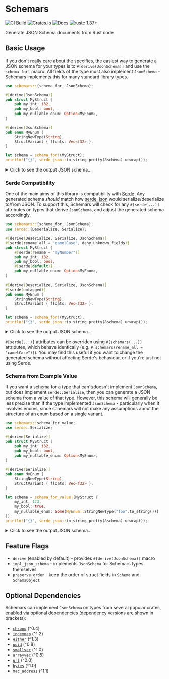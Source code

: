 # Schemars

[![CI Build](https://img.shields.io/github/workflow/status/GREsau/schemars/CI?logo=GitHub)](https://github.com/GREsau/schemars/actions)
[![Crates.io](https://img.shields.io/crates/v/schemars)](https://crates.io/crates/schemars)
[![Docs](https://docs.rs/schemars/badge.svg)](https://docs.rs/schemars)
[![rustc 1.37+](https://img.shields.io/badge/schemars-rustc_1.37+-lightgray.svg)](https://blog.rust-lang.org/2019/08/15/Rust-1.37.0.html)

Generate JSON Schema documents from Rust code

## Basic Usage

If you don't really care about the specifics, the easiest way to generate a JSON schema for your types is to `#[derive(JsonSchema)]` and use the `schema_for!` macro. All fields of the type must also implement `JsonSchema` - Schemars implements this for many standard library types.

```rust
use schemars::{schema_for, JsonSchema};

#[derive(JsonSchema)]
pub struct MyStruct {
    pub my_int: i32,
    pub my_bool: bool,
    pub my_nullable_enum: Option<MyEnum>,
}

#[derive(JsonSchema)]
pub enum MyEnum {
    StringNewType(String),
    StructVariant { floats: Vec<f32> },
}

let schema = schema_for!(MyStruct);
println!("{}", serde_json::to_string_pretty(&schema).unwrap());
```

<details>
<summary>Click to see the output JSON schema...</summary>

```json
{
  "$schema": "http://json-schema.org/draft-07/schema#",
  "title": "MyStruct",
  "type": "object",
  "required": [
    "my_bool",
    "my_int"
  ],
  "properties": {
    "my_bool": {
      "type": "boolean"
    },
    "my_int": {
      "type": "integer",
      "format": "int32"
    },
    "my_nullable_enum": {
      "anyOf": [
        {
          "$ref": "#/definitions/MyEnum"
        },
        {
          "type": "null"
        }
      ]
    }
  },
  "definitions": {
    "MyEnum": {
      "anyOf": [
        {
          "type": "object",
          "required": [
            "StringNewType"
          ],
          "properties": {
            "StringNewType": {
              "type": "string"
            }
          },
          "additionalProperties": false
        },
        {
          "type": "object",
          "required": [
            "StructVariant"
          ],
          "properties": {
            "StructVariant": {
              "type": "object",
              "required": [
                "floats"
              ],
              "properties": {
                "floats": {
                  "type": "array",
                  "items": {
                    "type": "number",
                    "format": "float"
                  }
                }
              }
            }
          },
          "additionalProperties": false
        }
      ]
    }
  }
}
```
</details>

### Serde Compatibility

One of the main aims of this library is compatibility with [Serde](https://github.com/serde-rs/serde). Any generated schema *should* match how [serde_json](https://github.com/serde-rs/json) would serialize/deserialize to/from JSON. To support this, Schemars will check for any `#[serde(...)]` attributes on types that derive `JsonSchema`, and adjust the generated schema accordingly.

```rust
use schemars::{schema_for, JsonSchema};
use serde::{Deserialize, Serialize};

#[derive(Deserialize, Serialize, JsonSchema)]
#[serde(rename_all = "camelCase", deny_unknown_fields)]
pub struct MyStruct {
    #[serde(rename = "myNumber")]
    pub my_int: i32,
    pub my_bool: bool,
    #[serde(default)]
    pub my_nullable_enum: Option<MyEnum>,
}

#[derive(Deserialize, Serialize, JsonSchema)]
#[serde(untagged)]
pub enum MyEnum {
    StringNewType(String),
    StructVariant { floats: Vec<f32> },
}

let schema = schema_for!(MyStruct);
println!("{}", serde_json::to_string_pretty(&schema).unwrap());
```

<details>
<summary>Click to see the output JSON schema...</summary>

```json
{
  "$schema": "http://json-schema.org/draft-07/schema#",
  "title": "MyStruct",
  "type": "object",
  "required": [
    "myBool",
    "myNumber"
  ],
  "properties": {
    "myBool": {
      "type": "boolean"
    },
    "myNullableEnum": {
      "default": null,
      "anyOf": [
        {
          "$ref": "#/definitions/MyEnum"
        },
        {
          "type": "null"
        }
      ]
    },
    "myNumber": {
      "type": "integer",
      "format": "int32"
    }
  },
  "additionalProperties": false,
  "definitions": {
    "MyEnum": {
      "anyOf": [
        {
          "type": "string"
        },
        {
          "type": "object",
          "required": [
            "floats"
          ],
          "properties": {
            "floats": {
              "type": "array",
              "items": {
                "type": "number",
                "format": "float"
              }
            }
          }
        }
      ]
    }
  }
}
```
</details>

`#[serde(...)]` attributes can be overriden using `#[schemars(...)]` attributes, which behave identically (e.g. `#[schemars(rename_all = "camelCase")]`). You may find this useful if you want to change the generated schema without affecting Serde's behaviour, or if you're just not using Serde.

### Schema from Example Value

If you want a schema for a type that can't/doesn't implement `JsonSchema`, but does implement `serde::Serialize`, then you can generate a JSON schema from a value of that type. However, this schema will generally be less precise than if the type implemented `JsonSchema` - particularly when it involves enums, since schemars will not make any assumptions about the structure of an enum based on a single variant.

```rust
use schemars::schema_for_value;
use serde::Serialize;

#[derive(Serialize)]
pub struct MyStruct {
    pub my_int: i32,
    pub my_bool: bool,
    pub my_nullable_enum: Option<MyEnum>,
}

#[derive(Serialize)]
pub enum MyEnum {
    StringNewType(String),
    StructVariant { floats: Vec<f32> },
}

let schema = schema_for_value!(MyStruct {
    my_int: 123,
    my_bool: true,
    my_nullable_enum: Some(MyEnum::StringNewType("foo".to_string()))
});
println!("{}", serde_json::to_string_pretty(&schema).unwrap());
```

<details>
<summary>Click to see the output JSON schema...</summary>

```json
{
  "$schema": "http://json-schema.org/draft-07/schema#",
  "title": "MyStruct",
  "examples": [
    {
      "my_bool": true,
      "my_int": 123,
      "my_nullable_enum": {
        "StringNewType": "foo"
      }
    }
  ],
  "type": "object",
  "properties": {
    "my_bool": {
      "type": "boolean"
    },
    "my_int": {
      "type": "integer"
    },
    "my_nullable_enum": true
  }
}
```
</details>

## Feature Flags
- `derive` (enabled by default) - provides `#[derive(JsonSchema)]` macro
- `impl_json_schema` - implements `JsonSchema` for Schemars types themselves
- `preserve_order` - keep the order of struct fields in `Schema` and `SchemaObject`

## Optional Dependencies
Schemars can implement `JsonSchema` on types from several popular crates, enabled via optional dependencies (dependency versions are shown in brackets):
- [`chrono`](https://crates.io/crates/chrono) (^0.4)
- [`indexmap`](https://crates.io/crates/indexmap) (^1.2)
- [`either`](https://crates.io/crates/either) (^1.3)
- [`uuid`](https://crates.io/crates/uuid) (^0.8)
- [`smallvec`](https://crates.io/crates/smallvec) (^1.0)
- [`arrayvec`](https://crates.io/crates/arrayvec) (^0.5)
- [`url`](https://crates.io/crates/url) (^2.0)
- [`bytes`](https://crates.io/crates/bytes) (^1.0)
- [`mac_address`](https://crates.io/crates/mac_address) (^1.1)
